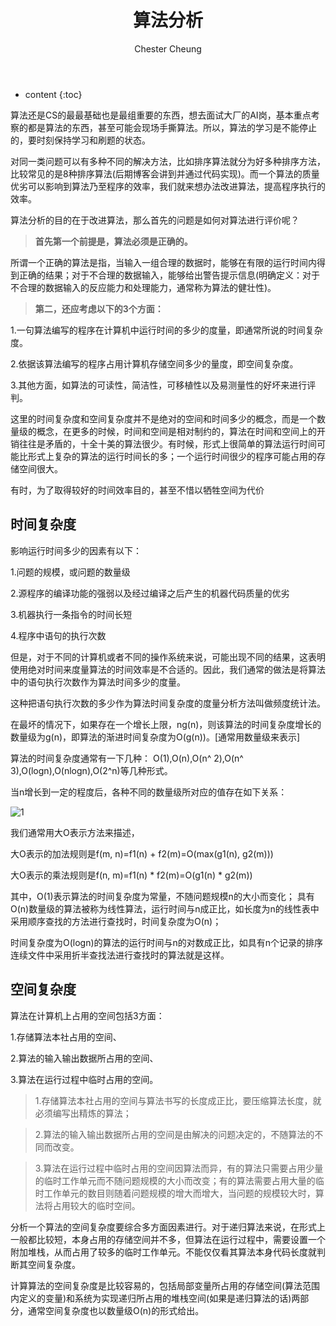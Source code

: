 ﻿---
layout: post
title:  "算法分析"
categories: algorithm
tags: algorithm
author: Chester Cheung
---

* content
{:toc}

算法还是CS的最最基础也是最组重要的东西，想去面试大厂的AI岗，基本重点考察的都是算法的东西，甚至可能会现场手撕算法。所以，算法的学习是不能停止的，要时刻保持学习和刷题的状态。



对同一类问题可以有多种不同的解决方法，比如排序算法就分为好多种排序方法，比较常见的是8种排序算法(后期博客会讲到并通过代码实现)。而一个算法的质量优劣可以影响到算法乃至程序的效率，我们就来想办法改进算法，提高程序执行的效率。



算法分析的目的在于改进算法，那么首先的问题是如何对算法进行评价呢？










> **首先第一个前提是，算法必须是正确的。**

所谓一个正确的算法是指，当输入一组合理的数据时，能够在有限的运行时间内得到正确的结果；对于不合理的数据输入，能够给出警告提示信息(明确定义：对于不合理的数据输入的反应能力和处理能力，通常称为算法的健壮性)。



> **第二，还应考虑以下的3个方面：**



1.一句算法编写的程序在计算机中运行时间的多少的度量，即通常所说的时间复杂度。


2.依据该算法编写的程序占用计算机存储空间多少的量度，即空间复杂度。



3.其他方面，如算法的可读性，简洁性，可移植性以及易测量性的好坏来进行评判。



这里的时间复杂度和空间复杂度并不是绝对的空间和时间多少的概念，而是一个数量级的概念，在更多的时候，时间和空间是相对制约的，算法在时间和空间上的开销往往是矛盾的，十全十美的算法很少。有时候，形式上很简单的算法运行时间可能比形式上复杂的算法的运行时间长的多；一个运行时间很少的程序可能占用的存储空间很大。



有时，为了取得较好的时间效率目的，甚至不惜以牺牲空间为代价



## 时间复杂度


影响运行时间多少的因素有以下：



1.问题的规模，或问题的数量级


2.源程序的编译功能的强弱以及经过编译之后产生的机器代码质量的优劣


3.机器执行一条指令的时间长短


4.程序中语句的执行次数


但是，对于不同的计算机或者不同的操作系统来说，可能出现不同的结果，这表明使用绝对时间来度量算法的时间效率是不合适的。因此，我们通常的做法是将算法中的语句执行次数作为算法时间多少的度量。


这种把语句执行次数的多少作为算法时间复杂度的度量分析方法叫做频度统计法。



在最坏的情况下，如果存在一个增长上限，ng(n)，则该算法的时间复杂度增长的数量级为g(n)，即算法的渐进时间复杂度为O(g(n))。[通常用数量级来表示]



算法的时间复杂度通常有一下几种：
O(1),O(n),O(n^ 2),O(n^ 3),O(logn),O(nlogn),O(2^n)等几种形式。



当n增长到一定的程度后，各种不同的数量级所对应的值存在如下关系：

![1](https://img-blog.csdnimg.cn/20190524002523413.png?x-oss-process=image/watermark,type_ZmFuZ3poZW5naGVpdGk,shadow_10,text_aHR0cHM6Ly9ibG9nLmNzZG4ubmV0L3dlaXhpbl80NDM5MDE0NQ==,size_16,color_FFFFFF,t_70)



我们通常用大O表示方法来描述，


大O表示的加法规则是f(m, n)=f1(n) + f2(m)=O(max(g1(n), g2(m)))


大O表示的乘法规则是f(n, m)=f1(n) * f2(m)=O(g1(n) * g2(m))



其中，O(1)表示算法的时间复杂度为常量，不随问题规模n的大小而变化；
具有O(n)数量级的算法被称为线性算法，运行时间与n成正比，如长度为n的线性表中采用顺序查找的方法进行查找时，时间复杂度为O(n)；


时间复杂度为O(logn)的算法的运行时间与n的对数成正比，如具有n个记录的排序连续文件中采用折半查找法进行查找时的算法就是这样。



## 空间复杂度


算法在计算机上占用的空间包括3方面：


1.存储算法本社占用的空间、


2.算法的输入输出数据所占用的空间、


3.算法在运行过程中临时占用的空间。



> 1.存储算法本社占用的空间与算法书写的长度成正比，要压缩算法长度，就必须编写出精炼的算法；


> 2.算法的输入输出数据所占用的空间是由解决的问题决定的，不随算法的不同而改变。


> 3.算法在运行过程中临时占用的空间因算法而异，有的算法只需要占用少量的临时工作单元而不随问题规模的大小而改变；有的算法需要占用大量的临时工作单元的数目则随着问题规模的增大而增大，当问题的规模较大时，算法将占用较大的临时空间。



分析一个算法的空间复杂度要综合多方面因素进行。对于递归算法来说，在形式上一般都比较短，本身占用的存储空间并不多，但算法在运行过程中，需要设置一个附加堆栈，从而占用了较多的临时工作单元。不能仅仅看其算法本身代码长度就判断其空间复杂度。



计算算法的空间复杂度是比较容易的，包括局部变量所占用的存储空间(算法范围内定义的变量)和系统为实现递归所占用的堆栈空间(如果是递归算法的话)两部分，通常空间复杂度也以数量级O(n)的形式给出。
